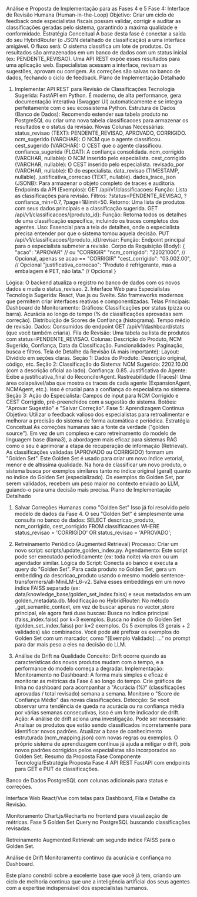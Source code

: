 Análise e Proposta de Implementação para as Fases 4 e 5
Fase 4: Interface de Revisão Humana (Human-in-the-Loop)
Objetivo: Criar um ciclo de feedback onde especialistas fiscais possam validar, corrigir e auditar as classificações geradas pelo sistema, garantindo a máxima qualidade e conformidade.
Estratégia Conceitual
A base desta fase é conectar a saída do seu HybridRouter (o JSON detalhado de classificação) a uma interface amigável. O fluxo será:
O sistema classifica um lote de produtos.
Os resultados são armazenados em um banco de dados com um status inicial (ex: PENDENTE_REVISAO).
Uma API REST expõe esses resultados para uma aplicação web.
Especialistas acessam a interface, revisam as sugestões, aprovam ou corrigem.
As correções são salvas no banco de dados, fechando o ciclo de feedback.
Plano de Implementação Detalhado
1. Implementar API REST para Revisão de Classificações
Tecnologia Sugerida: FastAPI em Python. É moderno, de alta performance, gera documentação interativa (Swagger UI) automaticamente e se integra perfeitamente com o seu ecossistema Python.
Estrutura de Dados (Banco de Dados):
Recomendo estender sua tabela produto no PostgreSQL ou criar uma nova tabela classificacoes para armazenar os resultados e o status da revisão.
Novas Colunas Necessárias:
status_revisao (TEXT): PENDENTE_REVISAO, APROVADO, CORRIGIDO.
ncm_sugerido (VARCHAR): O NCM que o agente classificou.
cest_sugerido (VARCHAR): O CEST que o agente classificou.
confianca_sugerida (FLOAT): A confiança consolidada.
ncm_corrigido (VARCHAR, nullable): O NCM inserido pelo especialista.
cest_corrigido (VARCHAR, nullable): O CEST inserido pelo especialista.
revisado_por (VARCHAR, nullable): ID do especialista.
data_revisao (TIMESTAMP, nullable).
justificativa_correcao (TEXT, nullable).
dados_trace_json (JSONB): Para armazenar o objeto completo de traces e auditoria.
Endpoints da API (Exemplos):
GET /api/v1/classificacoes:
Função: Lista as classificações para revisão.
Filtros: ?status=PENDENTE_REVISAO, ?confianca_min=0.7, ?page=1&limit=50.
Retorno: Uma lista de produtos com seus dados principais e a classificação sugerida.
GET /api/v1/classificacoes/{produto_id}:
Função: Retorna todos os detalhes de uma classificação específica, incluindo os traces completos dos agentes.
Uso: Essencial para a tela de detalhes, onde o especialista precisa entender por que o sistema tomou aquela decisão.
PUT /api/v1/classificacoes/{produto_id}/revisar:
Função: Endpoint principal para o especialista submeter a revisão.
Corpo da Requisição (Body):
{
  "acao": "APROVAR" // ou "CORRIGIR"
  "ncm_corrigido": "22021000", // Opcional, apenas se acao == "CORRIGIR"
  "cest_corrigido": "03.002.00", // Opcional
  "justificativa_correcao": "Produto é refrigerante, mas a embalagem é PET, não lata." // Opcional
}


Lógica: O backend atualiza o registro no banco de dados com os novos dados e muda o status_revisao.
2. Interface Web para Especialistas
Tecnologia Sugerida: React, Vue.js ou Svelte. São frameworks modernos que permitem criar interfaces reativas e componentizadas.
Telas Principais:
Dashboard de Monitoramento:
Gráficos:
Classificações por status (pizza ou barra).
Acurácia ao longo do tempo (% de classificações aprovadas sem correção).
Distribuição de Scores de Confiança (histograma).
Tempo médio de revisão.
Dados: Consumidos do endpoint GET /api/v1/dashboard/stats (que você também criaria).
Fila de Revisão:
Uma tabela ou lista de produtos com status=PENDENTE_REVISAO.
Colunas: Descrição do Produto, NCM Sugerido, Confiança, Data da Classificação.
Funcionalidades: Paginação, busca e filtros.
Tela de Detalhe da Revisão (A mais importante):
Layout: Dividido em seções claras.
Seção 1: Dados do Produto: Descrição original, código, etc.
Seção 2: Classificação do Sistema:
NCM Sugerido: 2202.10.00 (com a descrição oficial ao lado).
Confiança: 0.85.
Justificativa do Agente: Exibe a justificativa_final do ReconcilerAgent.
Rastreabilidade (Traces): Uma área colapsável/aba que mostra os traces de cada agente (ExpansionAgent, NCMAgent, etc.). Isso é crucial para a confiança do especialista no sistema.
Seção 3: Ação do Especialista:
Campos de input para NCM Corrigido e CEST Corrigido, pré-preenchidos com a sugestão do sistema.
Botões: "Aprovar Sugestão" e "Salvar Correção".
Fase 5: Aprendizagem Contínua
Objetivo: Utilizar o feedback valioso dos especialistas para retroalimentar e melhorar a precisão do sistema de forma automática e periódica.
Estratégia Conceitual
As correções humanas são a fonte da verdade ("golden source"). Em vez de um complexo e caro retreinamento do modelo de linguagem base (llama3), a abordagem mais eficaz para sistemas RAG como o seu é aprimorar a etapa de recuperação de informação (Retrieval).
As classificações validadas (APROVADO ou CORRIGIDO) formam um "Golden Set".
Este Golden Set é usado para criar um novo índice vetorial, menor e de altíssima qualidade.
Na hora de classificar um novo produto, o sistema busca por exemplos similares tanto no índice original (geral) quanto no índice do Golden Set (especializado).
Os exemplos do Golden Set, por serem validados, recebem um peso maior no contexto enviado ao LLM, guiando-o para uma decisão mais precisa.
Plano de Implementação Detalhado
1. Salvar Correções Humanas como "Golden Set"
Isso já foi resolvido pelo modelo de dados da Fase 4. O seu "Golden Set" é simplesmente uma consulta no banco de dados:
SELECT descricao_produto, ncm_corrigido, cest_corrigido
FROM classificacoes
WHERE status_revisao = 'CORRIGIDO' OR status_revisao = 'APROVADO';


2. Retreinamento Periódico (Augmented Retrieval)
Processo:
Criar um novo script: scripts/update_golden_index.py.
Agendamento: Este script pode ser executado periodicamente (ex: toda noite) via cron ou um agendador similar.
Lógica do Script:
Conecta ao banco e executa a query do "Golden Set".
Para cada produto no Golden Set, gera um embedding da descricao_produto usando o mesmo modelo sentence-transformers/all-MiniLM-L6-v2.
Salva esses embeddings em um novo índice FAISS separado (ex: data/knowledge_base/golden_set_index.faiss) e seus metadados em um golden_metadata.db.
Modificação no HybridRouter:
No método _get_semantic_context, em vez de buscar apenas no vector_store principal, ele agora fará duas buscas:
Busca no índice principal (faiss_index.faiss) por k=3 exemplos.
Busca no índice do Golden Set (golden_set_index.faiss) por k=2 exemplos.
Os 5 exemplos (3 gerais + 2 validados) são combinados. Você pode até prefixar os exemplos do Golden Set com um marcador, como "[Exemplo Validado]: ..." no prompt para dar mais peso a eles na decisão do LLM.
3. Análise de Drift na Qualidade
Conceito: Drift ocorre quando as características dos novos produtos mudam com o tempo, e a performance do modelo começa a degradar.
Implementação:
Monitoramento no Dashboard: A forma mais simples e eficaz é monitorar as métricas da Fase 4 ao longo do tempo.
Crie gráficos de linha no dashboard para acompanhar a "Acurácia (%)" (classificações aprovadas / total revisado) semana a semana.
Monitore o "Score de Confiança Médio" das novas classificações.
Detecção: Se você observar uma tendência de queda na acurácia ou na confiança média por várias semanas consecutivas, isso é um forte indicador de drift.
Ação: A análise de drift aciona uma investigação. Pode ser necessário:
Analisar os produtos que estão sendo classificados incorretamente para identificar novos padrões.
Atualizar a base de conhecimento estruturada (ncm_mapping.json) com novas regras ou exemplos.
O próprio sistema de aprendizagem contínua já ajuda a mitigar o drift, pois novos padrões corrigidos pelos especialistas são incorporados ao Golden Set.
Resumo da Proposta
Fase
Componente
Tecnologia/Estratégia Proposta
Fase 4
API REST
FastAPI com endpoints para GET e PUT de classificações.


Banco de Dados
PostgreSQL com colunas adicionais para status e correções.


Interface Web
React/Vue com telas para Dashboard, Fila e Detalhe da Revisão.


Monitoramento
Chart.js/Recharts no frontend para visualização de métricas.
Fase 5
Golden Set
Query no PostgreSQL buscando classificações revisadas.


Retreinamento
Augmented Retrieval: um segundo índice FAISS para o Golden Set.


Análise de Drift
Monitoramento contínuo da acurácia e confiança no Dashboard.

Este plano constrói sobre a excelente base que você já tem, criando um ciclo de melhoria contínua que une a inteligência artificial dos seus agentes com a expertise indispensável dos especialistas humanos.
